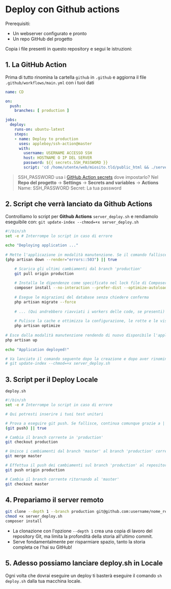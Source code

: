 # Deploy con Github actions

Prerequisiti:
- Un webserver configurato e pronto
- Un repo GitHub del progetto

Copia i file presenti in questo repository e segui le istruzioni:

## 1. La GitHub Action
Prima di tutto rinomina la cartella `github` in `.github` e aggiorna il file `.github/workflows/main.yml` con i tuoi dati

```yaml
name: CD

on:
  push:
    branches: [ production ]

jobs:
  deploy:
    runs-on: ubuntu-latest
    steps:
    - name: Deploy to production
      uses: appleboy/ssh-action@master
      with:
        username: USERNAME ACCESSO SSH
        host: HOSTNAME O IP DEL SERVER
        password: ${{ secrets.SSH_PASSWORD }}
        script: 'cd /home/utente/web/miosito.tld/public_html && ./server_deploy.sh'

```

> SSH_PASSWORD usa i [GitHub Action secrets](https://docs.github.com/en/actions/security-guides/using-secrets-in-github-actions) dove impostarlo?
> Nel **Repo del progetto** -> **Settings** -> **Secrets and variables** -> **Actions**
> Name: SSH_PASSWORD 
> Secret: La tua password


## 2. Script che verrà lanciato da Github Actions
Controlliamo lo script per **Github Actions** `server_deploy.sh` e rendiamolo eseguibile con:
`git update-index --chmod=+x server_deploy.sh`

```sh
#!/bin/sh
set -e # Interrompe lo script in caso di errore
 
echo "Deploying application ..."
 
# Mette l'applicazione in modalità manutenzione. Se il comando fallisce, continua comunque grazie a || true
(php artisan down --render="errors::503") || true 

    # Scarica gli ultimi cambiamenti dal branch 'production'
    git pull origin production
    
    # Installa le dipendenze come specificato nel lock file di Composer senza interazione
    composer install --no-interaction --prefer-dist --optimize-autoloader 
    
    # Esegue le migrazioni del database senza chiedere conferma
    php artisan migrate --force 
    
    # ... (Qui andrebbero riavviati i workers delle code, se presenti)
    
    # Pulisce la cache e ottimizza la configurazione, le rotte e le viste
    php artisan optimize 
 
# Esce dalla modalità manutenzione rendendo di nuovo disponibile l'applicazione
php artisan up 
 
echo "Application deployed!"

# Va lanciato il comando seguente dopo la creazione e dopo aver rinominato il file
# git update-index --chmod=+x server_deploy.sh

```

## 3. Script per il Deploy Locale

`deploy.sh`
```sh
#!/bin/sh
set -e # Interrompe lo script in caso di errore

# Qui potresti inserire i tuoi test unitari

# Prova a eseguire git push. Se fallisce, continua comunque grazie a || true
(git push) || true 

# Cambia il branch corrente in 'production'
git checkout production 

# Unisce i cambiamenti dal branch 'master' al branch 'production' corrente
git merge master

# Effettua il push dei cambiamenti sul branch 'production' al repository remoto
git push origin production

# Cambia il branch corrente ritornando al 'master'
git checkout master
```

## 4. Prepariamo il server remoto
```sh
git clone --depth 1 --branch production git@github.com:username/nome_repo.git . 
chmod +x server_deploy.sh
composer install
```

- La clonazione con l'opzione `--depth 1` crea una copia di lavoro del repository Git, ma limita la profondità della storia all'ultimo commit.
- Serve fondamentalmente per risparmiare spazio, tanto la storia completa ce l'hai su GitHub!

## 5. Adesso possiamo lanciare deploy.sh in Locale
Ogni volta che dovrai eseguire un deploy ti basterà eseguire il comando `sh deploy.sh` dalla tua macchina locale.